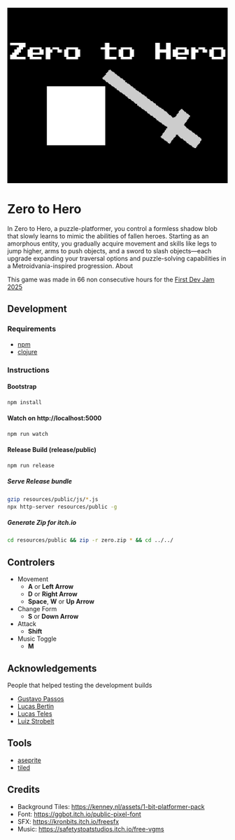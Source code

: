 ![logo](docs/header.png)
# Zero to Hero
In Zero to Hero, a puzzle-platformer, you control a formless shadow blob that slowly learns to mimic the abilities of fallen heroes. Starting as an amorphous entity, you gradually acquire movement and  skills like legs to jump higher,  arms to push objects, and a sword to slash objects—each upgrade expanding your traversal options and puzzle-solving capabilities in a Metroidvania-inspired progression. 
About

This game was made in 66 non consecutive hours for the [First Dev Jam 2025](https://docs.google.com/spreadsheets/d/1Zl4_gNtujm9f759oWaeIs22dplejp5yB_J1pHmns72I/edit?gid=324790356#gid=324790356)

## Development

### Requirements
- [npm](https://www.npmjs.com/)
- [clojure](https://clojure.org/)

### Instructions

#### Bootstrap
```bash
npm install
```

#### Watch on http://localhost:5000
```bash
npm run watch
```

#### Release Build (release/public)
```bash
npm run release
```

##### Serve Release bundle
```bash
gzip resources/public/js/*.js
npx http-server resources/public -g
```

##### Generate Zip for itch.io
```bash
cd resources/public && zip -r zero.zip * && cd ../../
```

## Controlers

- Movement
  - **A** or **Left Arrow**
  - **D** or **Right Arrow**
  - **Space**, **W** or **Up Arrow**
- Change Form
  - **S** or **Down Arrow**
- Attack
  - **Shift**
- Music Toggle
  - **M**

## Acknowledgements
People that helped testing the development builds

- [Gustavo Passos](https://github.com/theGusPassos)
- [Lucas Bertin](https://github.com/lucascebertin)
- [Lucas Teles](https://github.com/lucasteles)
- [Luiz Strobelt](https://github.com/strobelt)

## Tools
- [aseprite](https://www.aseprite.org/)
- [tiled](https://www.mapeditor.org/)

## Credits
- Background Tiles: https://kenney.nl/assets/1-bit-platformer-pack
- Font: https://ggbot.itch.io/public-pixel-font
- SFX: https://kronbits.itch.io/freesfx
- Music: https://safetystoatstudios.itch.io/free-vgms
